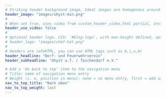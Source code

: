 ```yaml
---
# Striking header background image, Ideal images are homogenous around the centre and contrasting to the text. Non-ideal images can use `title_guard`
header_image: "images/uhyst-min.png"
#
# When set true, uses video from custom_header_video.html partial, instead of header_image
header_use_video: false
#
# Optional header logo. CSS: `#blog-logo`, with max-height defined, optimize to prevent scaling
# header_logo: "images/chef-hat.png"
#
# Headers are safeHTML, you can use HTML tags such as b,i,u,br
header_headline: "Dorf- und Feuerwehrverein"
header_subheadline: "Uhyst a.T. / Taschendorf e.V."

# Add a 'Go back to top' item to the navigation menu
# Title: name of navigation menu entry
# Weight (i. e. position in menu): none = no menu entry, first = add as first entry, last = ad as last entry
nav_to_top_title: "Nach oben"
nav_to_top_weight: last
---
```

